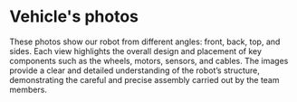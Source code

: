 Vehicle's photos
====

These photos show our robot from different angles: front, back, top, and sides. Each view highlights the overall design and placement of key components such as the wheels, motors, sensors, and cables. The images provide a clear and detailed understanding of the robot’s structure, demonstrating the careful and precise assembly carried out by the team members.
